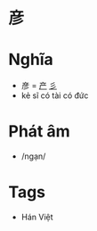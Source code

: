 # 彦

# Nghĩa
* 彦 = [产](产.md) [彡](彡.md)
* kẻ sĩ có tài có đức

# Phát âm
* /ngạn/

# Tags
* Hán Việt

